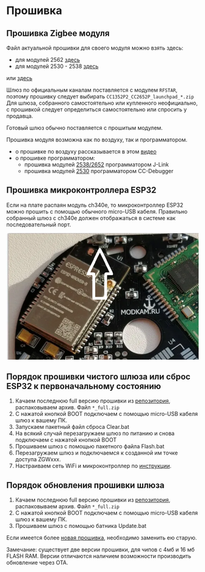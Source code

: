 # Прошивка

## Прошивка Zigbee модуля

Файл актуальной прошивки для своего модуля можно взять здесь:

- для модулей 2562 [здесь](https://github.com/Koenkk/Z-Stack-firmware/tree/master/coordinator/Z-Stack_3.x.0/bin)
- для модулей 2530 - 2538 [здесь](https://github.com/Koenkk/Z-Stack-firmware/tree/master/coordinator/Z-Stack_3.0.x/bin)

или [здесь](https://github.com/slsys/Gateway/tree/master/rom/)

Шлюз по официальным каналам поставляется с модулем `RFSTAR`, поэтому прошивку следует выбирать `CC1352P2_CC2652P_launchpad_*.zip` Для шлюза, собранного самостоятельно или купленного неофициально, с прошивкой следует определиться самостоятельно или спросить у продавца.

Готовый шлюз обычно поставляется с прошитым модулем.

Прошивка модуля возможна как по воздуху, так и программатором.

- о прошивке по воздуху рассказывается в этом [видео](https://www.youtube.com/watch?v=5VKNBCV6M4U)
- о прошивке программатором:
  - прошивка модулей [2538/2652](https://zigbee.wiki/books/прошивки/page/прошиваем-сс2538-с-помощью-j-link) программатором J-Link
  - прошивка модулей [2530](https://zigbee.wiki/books/прошивки/page/прошивка-cc2531cc2530) программатором CC-Debugger 

<!--

## Прошивка трансивера сс2538 + сс2592

Первым делом после сборки модуля необходимо прошить трансивер.
Скачать последнюю прошивку сс2538 + сс2591 можно [тут](https://github.com/slsys/Gateway/blob/master/rom/JH_2538_2592_ZNP_UART_20201010.hex). Готовый шлюз обычно поставляется с прошитым модулем. Более подробно информация разобрана в статье на сайте [modkam.ru](https://modkam.ru/?p=1188).

-->

## Прошивка микроконтроллера ESP32

Если на плате распаян модуль ch340e, то микроконтроллер ESP32 можно прошить с помощью обычного micro-USB кабеля. Правильно собранный шлюз c ch340e должен отображаться в системе как последовательный порт.

![](/img/boot.png)

## Порядок прошивки чистого шлюза или сброс ESP32 к первоначальному состоянию

1. Качаем последнюю full версию прошивки из [репозитория](https://github.com/slsys/Gateway/tree/master/rom), распаковываем архив. Файл `*_full.zip`
2. С нажатой кнопкой BOOT подключаем с помощью micro-USB кабеля шлюз к вашему ПК.
3. Запускаем пакетный файл сброса Clear.bat
4. На всякий случай перезагружаем шлюз по питанию и снова подключаем с нажатой кнопкой BOOT
5. Прошиваем шлюз с помощью пакетного файла Flash.bat
6. Перезагружаем шлюз и подключаемся к созданной им точке доступа ZGWxxx.
7. Настраиваем сеть WiFi и микроконтроллер по [инструкции](/firststart.md).

## Порядок обновления прошивки шлюза

1. Качаем последнюю full версию прошивки из [репозитория](https://github.com/slsys/Gateway/tree/master/rom), распаковываем архив. Файл `*_full.zip`
2. С нажатой кнопкой BOOT подключаем с помощью micro-USB кабеля шлюз к вашему ПК.
3. Прошиваем шлюз с помощью батника Update.bat

Если имеется более [новая прошивка](https://boosty.to/slsys), необходимо заменить ею старую.

Замечание: существует две версии прошивки, для чипов с 4мб и 16 мб FLASH RAM. Версии отличаются наличием возможности производить обновление через OTA.

